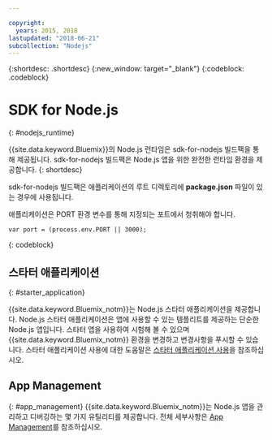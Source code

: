 ```yaml
---

copyright:
  years: 2015, 2018
lastupdated: "2018-06-21"
subcollection: "Nodejs"
---
```


{:shortdesc: .shortdesc}
{:new_window: target="_blank"}
{:codeblock: .codeblock}


# SDK for Node.js
{: #nodejs_runtime}

{{site.data.keyword.Bluemix}}의 Node.js 런타임은 sdk-for-nodejs 빌드팩을 통해 제공됩니다.
sdk-for-nodejs 빌드팩은 Node.js 앱을 위한 완전한 런타임 환경을 제공합니다.
{: shortdesc}

sdk-for-nodejs 빌드팩은 애플리케이션의 루트 디렉토리에 **package.json** 파일이 있는 경우에 사용됩니다.

애플리케이션은 PORT 환경 변수를 통해 지정되는 포트에서 청취해야 합니다.
```
var port = (process.env.PORT || 3000);
```
{: codeblock}

## 스타터 애플리케이션
{: #starter_application}

{{site.data.keyword.Bluemix_notm}}는 Node.js 스타터 애플리케이션을 제공합니다.  Node.js 스타터 애플리케이션은 앱에 사용할 수 있는 템플리트를 제공하는 단순한 Node.js 앱입니다. 스타터 앱을 사용하여 시험해 볼 수 있으며 {{site.data.keyword.Bluemix_notm}} 환경을 변경하고 변경사항을 푸시할 수 있습니다. 스타터 애플리케이션 사용에 대한 도움말은 [스타터 애플리케이션 사용](/docs/runtimes-common/starter_app_usage.html)을 참조하십시오.

## App Management
{: #app_management}
{{site.data.keyword.Bluemix_notm}}는 Node.js 앱을 관리하고 디버깅하는 몇 가지 유틸리티를 제공합니다.  전체 세부사항은 [App Management](/docs/runtimes-common/app_mng.html)를 참조하십시오.

